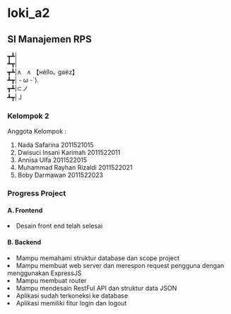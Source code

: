 # loki_a2
<h2>SI Manajemen RPS</h2>

┳┻|<br>
┻┳|<br>
┳┻|∧ &nbsp;&nbsp;∧   【нёllо｡ gaёz】<br>
┻┳| - ω -`). <br>
┳┻|⊂ノ<br>
┻┳|Ｊ<br>


<h3>Kelompok 2</h3>

Anggota Kelompok :
1. Nada Safarina              2011521015
2. Dwisuci Insani Karimah     2011522011
3. Annisa Ulfa                2011522015
4. Muhammad Rayhan Rizaldi    2011522021
5. Boby Darmawan              2011522023


<h3>Progress Project</h3> 

   <h4>A. Frontend</h4>
     <li>Desain front end telah selesai</li>

   <h4>B. Backend</h4>
     <li>Mampu memahami struktur database dan scope project</li>
     <li>Mampu membuat web server dan merespon request pengguna dengan menggunakan ExpressJS</li>
     <li>Mampu membuat router</li>
     <li>Mampu mendesain RestFul API dan struktur data JSON</li>
     <li>Aplikasi sudah terkoneksi ke database</li>
     <li>Aplikasi memiliki fitur login dan logout</li>


